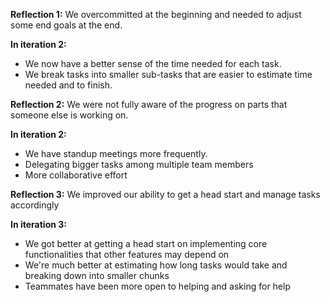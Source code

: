 **Reflection 1:** We overcommitted at the beginning and needed to adjust some end goals at the end.

**In iteration 2:**
- We now have a better sense of the time needed for each task.
- We break tasks into smaller sub-tasks that are easier to estimate time needed and to finish.



**Reflection 2:** We were not fully aware of the progress on parts that someone else is working on.

**In iteration 2:**
- We have standup meetings more frequently.
- Delegating bigger tasks among multiple team members
- More collaborative effort


**Reflection 3:** We improved our ability to get a head start and manage tasks accordingly 

**In iteration 3:**
- We got better at getting a head start on implementing core functionalities that other features may depend on 
- We're much better at estimating how long tasks would take and breaking down into smaller chunks
- Teammates have been more open to helping and asking for help




